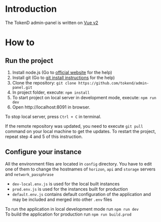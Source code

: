 # Introduction

The TokenD admin-panel is written on [Vue v2](https://vuejs.org/v2/guide/)

# How to
## Run the project

1. Install node.js (Go to [official website](https://nodejs.org/en/) for the help)
2. Install git (Go to [git install instructions](https://git-scm.com/book/en/v2/Getting-Started-Installing-Git) for the help)
3. Clone the repository: `git clone https://github.com/tokend/admin-panel.git`
4. In project folder, execute: `npm install`
5. To start project on local server in development mode, execute: `npm run dev`
6. Open http://localhost:8091 in browser.

To stop local server, press `Ctrl + C` in terminal.

If the remote repository was updated, you need to execute `git pull` command on your local machine to get the updates. To restart the project, repeat step 4 and 5 of this instruction.

## Configure your instance
All the environment files are located in `config` directory. You have to edit one of them
to change the hostnames of `horizon`, `api` and `storage` servers and `network_passphrase`
- `dev-local.env.js` is used for the local built instances
- `prod.env.js` is used for the instances built for production
- `default.env.js` contains default configuration of the application and may be included
  and merged into other `.env` files

To run the application in local development mode run `npm run dev`  
To build the application for production run `npm run build.prod`
